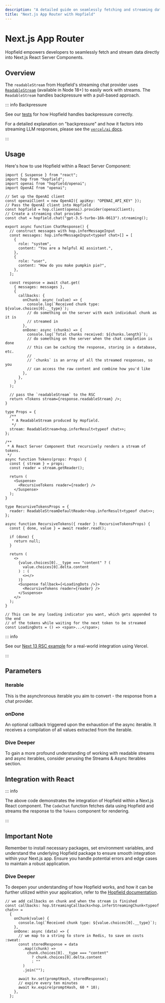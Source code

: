 ```yaml
---
description: "A detailed guide on seamlessly fetching and streaming data directly into React components."
title: "Next.js App Router with Hopfield"
---
```


# Next.js App Router

Hopfield empowers developers to seamlessly fetch and stream data directly into Next.js React Server Components.

## Overview

The `readableStream` from Hopfield's streaming chat provider uses [`ReadableStream`](https://developer.mozilla.org/en-US/docs/Web/API/ReadableStream)
(available in Node 18+) to easily work with streams. The `ReadableStream` handles backpressure with a pull-based approach.

::: info Backpressure

See our [tests](https://github.com/propology/hopfield/blob/main/src/utils.test.ts) for how Hopfield handles backpressure correctly.

For a detailed explanation on "backpressure" and how it factors into streaming LLM responses, please see the
[`vercel/ai` docs](https://sdk.vercel.ai/docs/concepts/backpressure-and-cancellation).

:::

## Usage

Here's how to use Hopfield within a React Server Component:

```tsx
import { Suspense } from "react";
import hop from "hopfield";
import openai from "hopfield/openai";
import OpenAI from "openai";

// Set up the OpenAI client
const openaiClient = new OpenAI({ apiKey: "OPENAI_API_KEY" });
// Pass the OpenAI client into Hopfield
const hopfield = hop.client(openai).provider(openaiClient);
// Create a streaming chat provider
const chat = hopfield.chat("gpt-3.5-turbo-16k-0613").streaming();

export async function ChatResponse() {
  // construct messages with hop.inferMessageInput
  const messages: hop.inferMessageInput<typeof chat>[] = [
    {
      role: "system",
      content: "You are a helpful AI assistant.",
    },
    {
      role: "user",
      content: "How do you make pumpkin pie?",
    },
  ];

  const response = await chat.get(
    { messages: messages },
    {
      callbacks: {
        onChunk: async (value) => {
          console.log(`Received chunk type: ${value.choices[0].__type}`);
          // do something on the server with each individual chunk as it is
          // streamed in
        },
        onDone: async (chunks) => {
          console.log(`Total chunks received: ${chunks.length}`);
          // do something on the server when the chat completion is done
          // this can be caching the response, storing in a database, etc.
          //
          // `chunks` is an array of all the streamed responses, so you
          // can access the raw content and combine how you'd like
        },
      },
    }
  );

  // pass the `readableStream` to the RSC
  return <Tokens stream={response.readableStream} />;
}

type Props = {
  /**
   * A ReadableStream produced by Hopfield.
   */
  stream: ReadableStream<hop.inferResult<typeof chat>>;
};

/**
 * A React Server Component that recursively renders a stream of tokens.
 */
async function Tokens(props: Props) {
  const { stream } = props;
  const reader = stream.getReader();

  return (
    <Suspense>
      <RecursiveTokens reader={reader} />
    </Suspense>
  );
}

type RecursiveTokensProps = {
  reader: ReadableStreamDefaultReader<hop.inferResult<typeof chat>>;
};

async function RecursiveTokens({ reader }: RecursiveTokensProps) {
  const { done, value } = await reader.read();

  if (done) {
    return null;
  }

  return (
    <>
      {value.choices[0].__type === "content" ? (
        value.choices[0].delta.content
      ) : (
        <></>
      )}
      <Suspense fallback={<LoadingDots />}>
        <RecursiveTokens reader={reader} />
      </Suspense>
    </>
  );
}

// This can be any loading indicator you want, which gets appended to the end
// of the tokens while waiting for the next token to be streamed
const LoadingDots = () => <span>...</span>;
```

::: info

See our [Next 13 RSC example](https://next-13.hopfield.ai) for a real-world integration
using Vercel.

:::

## Parameters

### Iterable

This is the asynchronous iterable you aim to convert - the response from a chat provider.

### onDone

An optional callback triggered upon the exhaustion of the async iterable. It receives a
compilation of all values extracted from the iterable.

### Dive Deeper

To gain a more profound understanding of working with readable streams and async iterables, consider perusing the Streams & Async Iterables section.

## Integration with React

::: info

The above code demonstrates the integration of Hopfield within a Next.js React component. The `CodeChat` function fetches data using Hopfield and streams the response to the `Tokens` component for rendering.

:::

## Important Note

Remember to install necessary packages, set environment variables, and understand the underlying Hopfield package to ensure smooth integration within your Next.js app. Ensure you handle potential errors and edge cases to maintain a robust application.

### Dive Deeper

To deepen your understanding of how Hopfield works, and how it can be further utilized within your application, refer to the [Hopfield documentation](https://hopfield.ai).

```tsx
// we add callbacks on chunk and when the stream is finished
const callbacks: hop.StreamingCallbacks<hop.inferStreamingChunk<typeof chat>> =
  {
    onChunk(value) {
      console.log(`Received chunk type: ${value.choices[0].__type}`);
    },
    onDone: async (data) => {
      // we map to a string to store in Redis, to save on costs :sweat:
      const storedResponse = data
        .map((chunk) =>
          chunk.choices[0].__type === "content"
            ? chunk.choices[0].delta.content
            : ""
        )
        .join("");

      await kv.set(promptHash, storedResponse);
      // expire every ten minutes
      await kv.expire(promptHash, 60 * 10);
    },
  };
```
